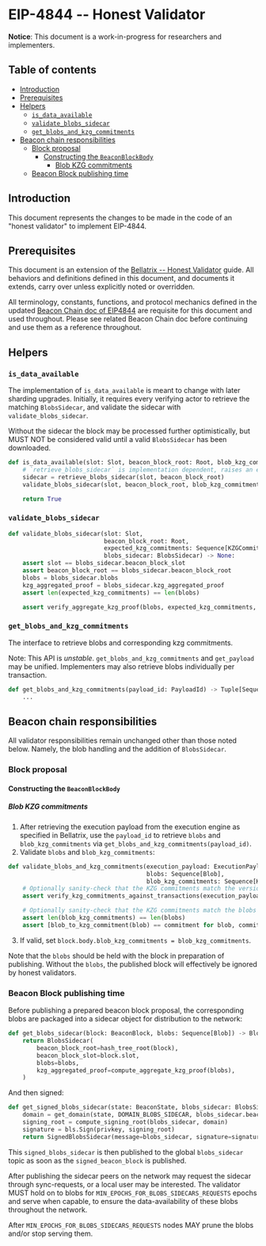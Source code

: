 # EIP-4844 -- Honest Validator

**Notice**: This document is a work-in-progress for researchers and implementers.

## Table of contents

<!-- TOC -->
<!-- START doctoc generated TOC please keep comment here to allow auto update -->
<!-- DON'T EDIT THIS SECTION, INSTEAD RE-RUN doctoc TO UPDATE -->

- [Introduction](#introduction)
- [Prerequisites](#prerequisites)
- [Helpers](#helpers)
  - [`is_data_available`](#is_data_available)
  - [`validate_blobs_sidecar`](#validate_blobs_sidecar)
  - [`get_blobs_and_kzg_commitments`](#get_blobs_and_kzg_commitments)
- [Beacon chain responsibilities](#beacon-chain-responsibilities)
  - [Block proposal](#block-proposal)
    - [Constructing the `BeaconBlockBody`](#constructing-the-beaconblockbody)
      - [Blob KZG commitments](#blob-kzg-commitments)
  - [Beacon Block publishing time](#beacon-block-publishing-time)

<!-- END doctoc generated TOC please keep comment here to allow auto update -->
<!-- /TOC -->

## Introduction

This document represents the changes to be made in the code of an "honest validator" to implement EIP-4844.

## Prerequisites

This document is an extension of the [Bellatrix -- Honest Validator](../bellatrix/validator.md) guide.
All behaviors and definitions defined in this document, and documents it extends, carry over unless explicitly noted or overridden.

All terminology, constants, functions, and protocol mechanics defined in the updated [Beacon Chain doc of EIP4844](./beacon-chain.md) are requisite for this document and used throughout.
Please see related Beacon Chain doc before continuing and use them as a reference throughout.

## Helpers

### `is_data_available`

The implementation of `is_data_available` is meant to change with later sharding upgrades.
Initially, it requires every verifying actor to retrieve the matching `BlobsSidecar`,
and validate the sidecar with `validate_blobs_sidecar`.

Without the sidecar the block may be processed further optimistically,
but MUST NOT be considered valid until a valid `BlobsSidecar` has been downloaded.

```python
def is_data_available(slot: Slot, beacon_block_root: Root, blob_kzg_commitments: Sequence[KZGCommitment]) -> bool:
    # `retrieve_blobs_sidecar` is implementation dependent, raises an exception if not available.
    sidecar = retrieve_blobs_sidecar(slot, beacon_block_root)
    validate_blobs_sidecar(slot, beacon_block_root, blob_kzg_commitments, sidecar)

    return True
```

### `validate_blobs_sidecar`

```python
def validate_blobs_sidecar(slot: Slot,
                           beacon_block_root: Root,
                           expected_kzg_commitments: Sequence[KZGCommitment],
                           blobs_sidecar: BlobsSidecar) -> None:
    assert slot == blobs_sidecar.beacon_block_slot
    assert beacon_block_root == blobs_sidecar.beacon_block_root
    blobs = blobs_sidecar.blobs
    kzg_aggregated_proof = blobs_sidecar.kzg_aggregated_proof
    assert len(expected_kzg_commitments) == len(blobs)

    assert verify_aggregate_kzg_proof(blobs, expected_kzg_commitments, kzg_aggregated_proof)
```

### `get_blobs_and_kzg_commitments`

The interface to retrieve blobs and corresponding kzg commitments.

Note: This API is *unstable*. `get_blobs_and_kzg_commitments` and `get_payload` may be unified.
Implementers may also retrieve blobs individually per transaction.

```python
def get_blobs_and_kzg_commitments(payload_id: PayloadId) -> Tuple[Sequence[BLSFieldElement], Sequence[KZGCommitment]]:
    ...
```

## Beacon chain responsibilities

All validator responsibilities remain unchanged other than those noted below.
Namely, the blob handling and the addition of `BlobsSidecar`.

### Block proposal

#### Constructing the `BeaconBlockBody`

##### Blob KZG commitments

1. After retrieving the execution payload from the execution engine as specified in Bellatrix,
use the `payload_id` to retrieve `blobs` and `blob_kzg_commitments` via `get_blobs_and_kzg_commitments(payload_id)`.
2. Validate `blobs` and `blob_kzg_commitments`:

```python
def validate_blobs_and_kzg_commitments(execution_payload: ExecutionPayload,
                                       blobs: Sequence[Blob],
                                       blob_kzg_commitments: Sequence[KZGCommitment]) -> None:
    # Optionally sanity-check that the KZG commitments match the versioned hashes in the transactions
    assert verify_kzg_commitments_against_transactions(execution_payload.transactions, blob_kzg_commitments)

    # Optionally sanity-check that the KZG commitments match the blobs (as produced by the execution engine)
    assert len(blob_kzg_commitments) == len(blobs)
    assert [blob_to_kzg_commitment(blob) == commitment for blob, commitment in zip(blobs, blob_kzg_commitments)]
```

3. If valid, set `block.body.blob_kzg_commitments = blob_kzg_commitments`.

Note that the `blobs` should be held with the block in preparation of publishing.
Without the `blobs`, the published block will effectively be ignored by honest validators.

### Beacon Block publishing time

Before publishing a prepared beacon block proposal, the corresponding blobs are packaged into a sidecar object for distribution to the network:

```python
def get_blobs_sidecar(block: BeaconBlock, blobs: Sequence[Blob]) -> BlobsSidecar:
    return BlobsSidecar(
        beacon_block_root=hash_tree_root(block),
        beacon_block_slot=block.slot,
        blobs=blobs,
        kzg_aggregated_proof=compute_aggregate_kzg_proof(blobs),
    )
```

And then signed:

```python
def get_signed_blobs_sidecar(state: BeaconState, blobs_sidecar: BlobsSidecar, privkey: int) -> SignedBlobsSidecar:
    domain = get_domain(state, DOMAIN_BLOBS_SIDECAR, blobs_sidecar.beacon_block_slot // SLOTS_PER_EPOCH)
    signing_root = compute_signing_root(blobs_sidecar, domain)
    signature = bls.Sign(privkey, signing_root)
    return SignedBlobsSidecar(message=blobs_sidecar, signature=signature)
```

This `signed_blobs_sidecar` is then published to the global `blobs_sidecar` topic as soon as the `signed_beacon_block` is published.

After publishing the sidecar peers on the network may request the sidecar through sync-requests, or a local user may be interested.
The validator MUST hold on to blobs for `MIN_EPOCHS_FOR_BLOBS_SIDECARS_REQUESTS` epochs and serve when capable,
to ensure the data-availability of these blobs throughout the network.

After `MIN_EPOCHS_FOR_BLOBS_SIDECARS_REQUESTS` nodes MAY prune the blobs and/or stop serving them.
